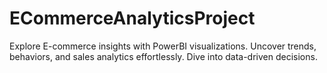 # ECommerceAnalyticsProject
Explore E-commerce insights with PowerBI visualizations. Uncover trends, behaviors, and sales analytics effortlessly. Dive into data-driven decisions.

